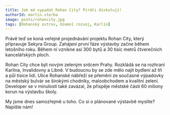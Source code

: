 ```yaml
---
title: Jak má vypadat Rohan City? Piráti diskutují!
authorId: martin.sterba
image: posts/rohancity.jpg
tags: [Rohanský ostrov, Územní rozvoj, Karlín]
---
```


Právě teď se koná veřejné projednávání projektu Rohan City, který připravuje Sekyra Group. Zahájení první fáze výstavby začne během letošního roku. Během ní vznikne asi 300 bytů a 30 tisíc metrů čtverečních kancelářských ploch.

Rohan City chce být novým zeleným srdcem Prahy. Rozkládá se na rozhraní Karlína, Invalidovny a Libně. V budoucnu by se zde mělo najít bydlení až tři a půl tisíce lidí. Ulice Rohanské nábřeží se přemění ze současné výpadovky na městský bulvár se širokými chodníky, maloobchodem a kvalitní zelení. Developer se v minulosti také zavázal, že přispěje městské části 60 miliony korun na výstavbu školy.

My jsme dnes samozřejmě u toho. Co si o plánované výstavbě myslíte? Napište nám!
